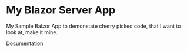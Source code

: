﻿# My Blazor Server App

My Sample Balzor App to demonstate cherry picked code, that I want to look at, make it mine.

[Documentation](https://github.com/mabyre/MyBlazorServerApp)
